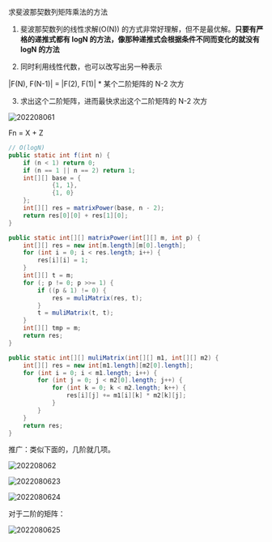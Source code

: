 求斐波那契数列矩阵乘法的方法

1) 斐波那契数列的线性求解(O(N)) 的方式非常好理解，但不是最优解。**只要有严格的递推式都有 logN 的方法，像那种递推式会根据条件不同而变化的就没有 logN 的方法**

2) 同时利用线性代数，也可以改写出另一种表示

|F(N),  F(N-1)| = |F(2),  F(1)| * 某个二阶矩阵的 N-2 次方

3) 求出这个二阶矩阵，进而最快求出这个二阶矩阵的 N-2 次方

![202208061](assets/202208061.png)



Fn = X + Z



```java
// O(logN)
public static int f(int n) {
    if (n < 1) return 0;
    if (n == 1 || n == 2) return 1;
    int[][] base = {
            {1, 1},
            {1, 0}
    };
    int[][] res = matrixPower(base, n - 2);
    return res[0][0] + res[1][0];
}

public static int[][] matrixPower(int[][] m, int p) {
    int[][] res = new int[m.length][m[0].length];
    for (int i = 0; i < res.length; i++) {
        res[i][i] = 1;
    }
    int[][] t = m;
    for (; p != 0; p >>= 1) {
        if ((p & 1) != 0) {
            res = muliMatrix(res, t);
        }
        t = muliMatrix(t, t);
    }
    int[][] tmp = m;
    return res;
}

public static int[][] muliMatrix(int[][] m1, int[][] m2) {
    int[][] res = new int[m1.length][m2[0].length];
    for (int i = 0; i < m1.length; i++) {
        for (int j = 0; j < m2[0].length; j++) {
            for (int k = 0; k < m2.length; k++) {
                res[i][j] += m1[i][k] * m2[k][j];
            }
        }
    }
    return res;
}
```



推广：类似下面的，几阶就几项。

![202208062](assets/202208062.png)

![2022080623](assets/2022080623.png)



![2022080624](assets/2022080624.png)



对于二阶的矩阵：

![2022080625](assets/2022080625.png)



